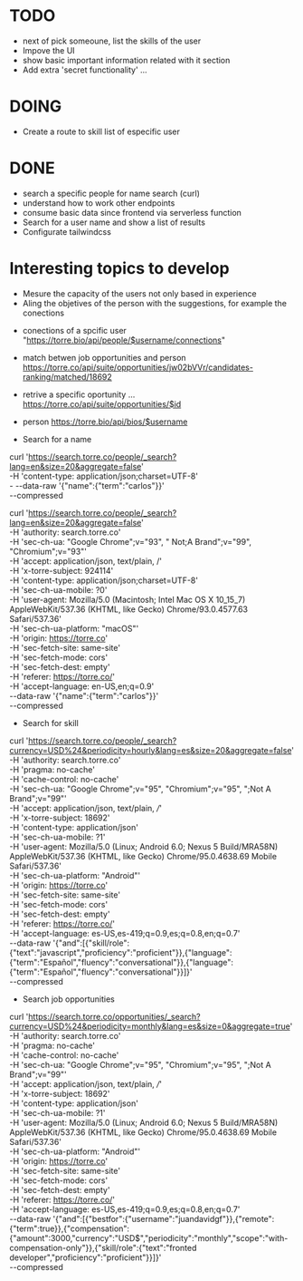 # TODO
* next of pick someoune, list the skills of the user
* Impove the UI 
* show basic important information related with it section
* Add extra 'secret functionality' ...

# DOING
* Create a route to skill list of especific user

# DONE
* search a specific people for name search (curl)
* understand how to work other endpoints
* consume basic data since frontend via serverless function
* Search for a user name and show a list of results
* Configurate tailwindcss


# Interesting topics to develop
* Mesure the capacity of the users not only based in experience
* Aling the objetives of the person with the suggestions, for example the conections


+ conections of a spcific user
"https://torre.bio/api/people/$username/connections"

+ match betwen job opportunities and person
https://torre.co/api/suite/opportunities/jw02bVVr/candidates-ranking/matched/18692

+ retrive a specific oportunity ...
https://torre.co/api/suite/opportunities/$id


+ person
https://torre.bio/api/bios/$username

+ Search for a name

 curl 'https://search.torre.co/people/_search?lang=en&size=20&aggregate=false' \
     -H 'content-type: application/json;charset=UTF-8' \
     -    --data-raw '{"name":{"term":"carlos"}}' \
    --compressed

curl 'https://search.torre.co/people/_search?lang=en&size=20&aggregate=false' \
  -H 'authority: search.torre.co' \
  -H 'sec-ch-ua: "Google Chrome";v="93", " Not;A Brand";v="99", "Chromium";v="93"' \
  -H 'accept: application/json, text/plain, /' \
  -H 'x-torre-subject: 924114' \
  -H 'content-type: application/json;charset=UTF-8' \
  -H 'sec-ch-ua-mobile: ?0' \
  -H 'user-agent: Mozilla/5.0 (Macintosh; Intel Mac OS X 10_15_7) AppleWebKit/537.36 (KHTML, like Gecko) Chrome/93.0.4577.63 Safari/537.36' \
  -H 'sec-ch-ua-platform: "macOS"' \
  -H 'origin: https://torre.co' \
  -H 'sec-fetch-site: same-site' \
  -H 'sec-fetch-mode: cors' \
  -H 'sec-fetch-dest: empty' \
  -H 'referer: https://torre.co/' \
  -H 'accept-language: en-US,en;q=0.9' \
  --data-raw '{"name":{"term":"carlos"}}' \
  --compressed


+ Search for skill

curl 'https://search.torre.co/people/_search?currency=USD%24&periodicity=hourly&lang=es&size=20&aggregate=false' \
  -H 'authority: search.torre.co' \
  -H 'pragma: no-cache' \
  -H 'cache-control: no-cache' \
  -H 'sec-ch-ua: "Google Chrome";v="95", "Chromium";v="95", ";Not A Brand";v="99"' \
  -H 'accept: application/json, text/plain, */*' \
  -H 'x-torre-subject: 18692' \
  -H 'content-type: application/json' \
  -H 'sec-ch-ua-mobile: ?1' \
  -H 'user-agent: Mozilla/5.0 (Linux; Android 6.0; Nexus 5 Build/MRA58N) AppleWebKit/537.36 (KHTML, like Gecko) Chrome/95.0.4638.69 Mobile Safari/537.36' \
  -H 'sec-ch-ua-platform: "Android"' \
  -H 'origin: https://torre.co' \
  -H 'sec-fetch-site: same-site' \
  -H 'sec-fetch-mode: cors' \
  -H 'sec-fetch-dest: empty' \
  -H 'referer: https://torre.co/' \
  -H 'accept-language: es-US,es-419;q=0.9,es;q=0.8,en;q=0.7' \
  --data-raw '{"and":[{"skill/role":{"text":"javascript","proficiency":"proficient"}},{"language":{"term":"Español","fluency":"conversational"}},{"language":{"term":"Español","fluency":"conversational"}}]}' \
  --compressed

  + Search job opportunities

  curl 'https://search.torre.co/opportunities/_search?currency=USD%24&periodicity=monthly&lang=es&size=0&aggregate=true' \
  -H 'authority: search.torre.co' \
  -H 'pragma: no-cache' \
  -H 'cache-control: no-cache' \
  -H 'sec-ch-ua: "Google Chrome";v="95", "Chromium";v="95", ";Not A Brand";v="99"' \
  -H 'accept: application/json, text/plain, */*' \
  -H 'x-torre-subject: 18692' \
  -H 'content-type: application/json' \
  -H 'sec-ch-ua-mobile: ?1' \
  -H 'user-agent: Mozilla/5.0 (Linux; Android 6.0; Nexus 5 Build/MRA58N) AppleWebKit/537.36 (KHTML, like Gecko) Chrome/95.0.4638.69 Mobile Safari/537.36' \
  -H 'sec-ch-ua-platform: "Android"' \
  -H 'origin: https://torre.co' \
  -H 'sec-fetch-site: same-site' \
  -H 'sec-fetch-mode: cors' \
  -H 'sec-fetch-dest: empty' \
  -H 'referer: https://torre.co/' \
  -H 'accept-language: es-US,es-419;q=0.9,es;q=0.8,en;q=0.7' \
  --data-raw '{"and":[{"bestfor":{"username":"juandavidgf"}},{"remote":{"term":true}},{"compensation":{"amount":3000,"currency":"USD$","periodicity":"monthly","scope":"with-compensation-only"}},{"skill/role":{"text":"fronted developer","proficiency":"proficient"}}]}' \
  --compressed